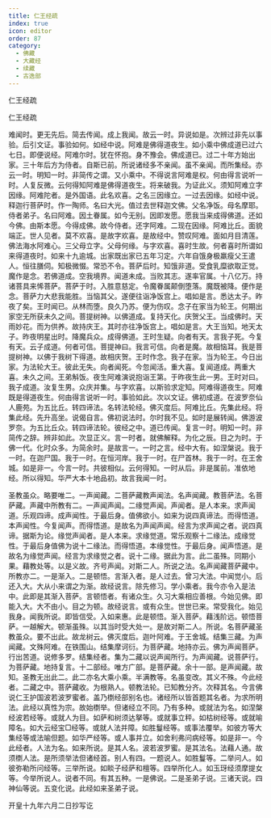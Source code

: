 ```yaml
---
title: 仁王经疏
index: true
icon: editor
order: 87
category:
  - 佛藏
  - 大藏经
  - 续藏
  - 古逸部
---
```


  仁王经疏  

仁王经疏  

难闻时。更无先后。简去传闻。成上我闻。故云一时。异说如是。次辨过非先以事验。后引文证。事验如何。如经中说。阿难是佛得道夜生。如小乘中佛成道已过六七日。即便说经。阿难尔时。犹在怀抱。身不豫会。佛成道已。过二十年方始出家。三十年后方为侍者。自斯已前。所说诸经多不亲闻。虽不亲闻。而所集经。亦云一时。明知一时。非简传之谓。又小乘中。不得说言阿难是权。何由得言说听一时。人复反微。云何得知阿难是佛得道夜生。将来破我。为证此义。须知阿难立字因缘。阿难陀者。是外国语。此名欢喜。之名三因缘立。一过去因缘。如经中说。释迦行菩萨时。作一陶师。名曰大光。值过去世释迦文佛。父名净饭。母名摩耶。侍者弟子。名曰阿难。因土眷属。如今无别。因即发愿。愿我当来成得佛道。还如今佛。由斯本愿。今得成佛。故今侍者。还字阿难。二现在因缘。阿难比丘。面貌端正。世人见者。莫不欢喜。是故字欢喜。是故经中。赞叹阿难。面如月目清莲。佛法海水阿难心。三父母立字。父母何缘。与字欢喜。喜时生故。何者喜时所谓如来得道夜时。如来十九逾城。出家既出家已五年习定。六年自饿身极羸瘦父王遣人。恒往膳伺。知极微惙。常恐不令。菩萨后时。知饿非道。受食乳糜欲取正觉。魔作是念。若佛道成。空我境界。闻道未成。当败其志。遂率官属。十八亿万。持诸菩具来悕菩萨。菩萨于时。入胜意慈定。令魔眷属颠倒堕落。魔既被降。便作是念。菩萨力大悲我能胜。当恼其父。遂便往诣净饭宫上。唱如是言。悉达太子。昨夜了矣。王时闻已。从林而堕。良久乃苏。便为伤叹。念子在家当为轮王。何期出家空无所获未久之间。菩提树神。以佛道成。复持天化。庆贺父王。当成佛时。天雨妙花。而为供养。故持庆王。其时亦往净饭宫上。唱如是言。大王当知。地天太子。昨夜明星出时。降魔兵众。成得佛道。王时生疑。向者有天。言我子死。今复有天。云子成道。何者可信。菩提神曰。我言可信。向者是魔。故相恼耳。我是菩提树神。以佛于我树下得道。故相庆贺。王时作念。我子在家。当为轮王。今日出家。为法轮大王。彼此无失。向者闻死。今忽闻活。重大喜。复闻道成。两重大喜。未久之间。王弟斛饭。夜生阿难演说抱诣王第。于昨夜生此一男。王时对曰。我子成道。汝复生男。众庆并集。与字欢喜。以斯验求定知。阿难得道夜生。阿难既是得道夜生。何由得言说听一时。事验如此。次以文证。佛初成道。在波罗奈仙人鹿苑。为五比丘。转四谛法。名转法轮经。佛灭度后。阿难比丘。先集此经。将集此经。先升高坐。说偈自言。佛初说法时。尔时我不见。如时是展转闻。佛游波罗奈。为五比丘众。转四谛法轮。彼经之中。道已传闻。复言一时。明知一时。非简传之辞。辨非如此。次显正义。言一时者。就佛解释。为化之辰。目之为时。于佛一代。化时众多。为简余时。是故言一。一时之言。经中大有。如涅槃说。我于一时。在迦尸国。我于一时。在恒河岸。我于一时。在尸首林。我于一时。在王舍城。如是非一。今言一时。共彼相似。云何得知。一时从后。非是属前。准依地经。所以得知。华严大本十地品初。故言我闻一时。  

圣教虽众。略要唯二。一声闻藏。二菩萨藏教声闻法。名声闻藏。教菩萨法。名菩萨藏。声藏中所教有二。一声闻声闻。二缘觉声闻。声闻者。是人本来。求声闻道。乐观四谛。成声闻性。于最后身。值佛欲小。如来为说四真谛法。而得悟道。本声闻性。今复闻声。而得悟道。是故名为声闻声闻。经言为求声闻之者。说四真谛。据斯为论。缘觉声闻者。是人本来。求缘觉道。常乐观察十二缘法。成缘觉性。于最后身值佛为说十二缘法。而得悟道。本缘觉性。于最后身。闻声悟道。是故名为缘觉声闻。经言为求缘觉之者。说十二缘。据此为言。此二虽殊。同期小果。藉教处等。以是义故。齐号声闻。对斯二人。所说之法。名声闻藏菩萨藏中。所教亦二。一是渐入。二是顿悟。言渐入者。是人过去。曾习大法。中闻觉小。后还入大。大从小来谓之为渐。故经说言。除先修习。学小乘者。我今亦令入是法中。此即是其渐入菩萨。言顿悟者。有诸众生。久习大乘相应善根。今始见佛。即能入大。大不由小。目之为顿。故经说言。或有众生。世世已来。常受我化。始见我身。闻我所说。即皆信受。入如来惠。此是顿悟。渐入菩萨。藉浅阶远。顿悟菩萨。一越解大。顿渐虽殊。以其当时受大处一。是故对斯二人。所说。名菩萨藏圣教虽众。要不出此。故龙树云。佛灭度后。迦叶阿难。于王舍城。结集三藏。为声闻藏。文殊阿难。在铁围山。结集摩诃衍。为菩萨藏。地持亦云。佛为声闻菩萨。行出苦道。说修多罗。结集经者。集为二藏以说声闻所行。为声闻藏。说菩萨行。为菩萨藏。地持复言。十二部经。唯方广部。是菩萨藏。余十一部。是声闻藏。故知。圣教无出此二。此二亦名大乘小乘。半满教等。名虽变改。其义不殊。今此经者。二藏之中。菩萨藏收。为根熟人。顿教法轮。已知教分齐。次释其名。今言佛说仁王护国波若波罗蜜者。盖乃檦经部别名也。诸经所以皆首题其名者。为求所明法。此经以真性为宗。故始檦举。但诸经立不同。乃有多种。或就法为名。如涅槃经波若经等。或就人为目。如萨和树须达拏等。或就事立秤。如枯树经等。或就喻障名。如大云经宝□经等。或就人法并障。如胜鬘经等。或事法覆举。如彼方等大集经等或法喻但题。如华严经等。或人事并立。如舍利弗问病经等。如是非一。今此经者。人法为名。如来所说。是其人名。波若波罗蜜。是其法名。法藉人通。故须檦人法。是所须举法但诸经首。别人有四。一题说人。如胜鬘等。二举问人。如彼弥勒所问经等。三举所说。如睒子经萨和檀等。四举所化人。如玉玡经须摩提女等。今举所说人。说者不同。有其五种。一是佛说。二是圣弟子说。三诸天说。四神仙等说。五变化说。此经如来圣弟子说。  

开皇十九年六月二日抄写讫  
